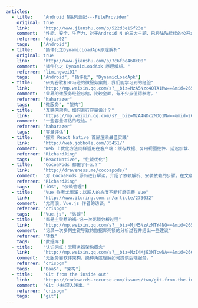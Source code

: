 ```yaml
---
articles:
  - title:    "Android N系列适配---FileProvider"
    original: true
    link:     "http://www.jianshu.com/p/522d3e15f23e"
    comment:  "性能、安全、生产力，对于Android N 的三大主题，已经陆陆续续的公开api，应用于各大手机品牌，百度医生移动端团队也是紧锣密鼓的把新特性应用于我们的项目，保证技术的先进性。在适配的同时，也踩平了许多不为人知的坑，今天我们就把研究的东西作为Android N系列陆续发出，希望能够帮助到更多的Android开发者。"
    referrer: "dujie02"
    tags:    ["Android"]
  - title:    "插件化之DynamicLoadApk原理解析"
    original: true
    link:     "http://www.jianshu.com/p/7c6fbe468c00"
    comment:  "插件化之 DynamicLoadApk 原理解析。"
    referrer: "limingwei01"
    tags:    ["Android", "插件化", "DynamicLoadApk"]
  - title:    "研究谷歌和亚马逊的微服务案例，我们能学习到的经验"
    link:     "http://mp.weixin.qq.com/s?__biz=MzA5Nzc4OTA1Mw==&mid=2659598391&idx=1&sn=4dbfeadb217c89bf051168bbab56fda7&chksm=8be99525bc9e1c3398c6884bc7eed43580d2d70cbf36d5902e043d9ccb7a44d3979523eddca3&scene=0#wechat_redirect"
    comment:  "业界的微服务经验总结，比较全面，有不少点值得参考。"
    referrer: "haharazer"
    tags:    ["微服务", "架构"]
  - title:    "互联网架构，如何进行容量设计？"
    link:     "https://mp.weixin.qq.com/s?__biz=MzA4NDc2MDQ1Nw==&mid=2650238115&idx=2&sn=728017e699155cf5b87d53925930d7cb&chksm=87e18e45b0960753af15203dd852a21180c12592173dcba9c418df8f1ba2d550bdfa0a300a06&scene=0&key=&ascene=7&uin=&devicetype=android-22&version=26031b31&nettype=WIFI"
    comment:  "一些容量评估的经验。"
    referrer: "haharazer"
    tags:    ["容量评估"]
  - title:    "探索 React Native 首屏渲染最佳实践"
    link:     "http://web.jobbole.com/85451/"
    comment:  "Web 上优化方法同样适用在客户端：缓存数据、复用视图控件、延迟加载、异步加载。作者结合实际例子说明如何运用上述方法来减少首屏渲染时间。"
    referrer: "RichardJing"
    tags:    ["ReactNative", "性能优化"]
  - title:    "CocoaPods 都做了什么？"
    link:     "http://draveness.me/cocoapods/"
    comment:  "对 CocoaPods 源码进行解读，介绍了依赖解析、安装依赖的步骤。在文章开始，作者还介绍了 Ruby 语言的特性以及为何集成工具喜欢用 Ruby，并自己写了一个依赖解析的框架。"
    referrer: "RichardJing"
    tags:    ["iOS", "依赖管理"]
  - title:    "Vue 作者尤雨溪：以匠人的态度不断打磨完善 Vue"
    link:     "http://www.ituring.com.cn/article/273032"
    comment:  "尤雨溪，Vue.js 作者的访谈。"
    referrer: "crispgm"
    tags:    ["Vue.js", "访谈"]
  - title:    "都是主键惹的祸-记一次死锁分析过程"
    link:     "http://mp.weixin.qq.com/s?__biz=MjM5NzAzMTY4NQ==&mid=2653929270&idx=1&sn=e0e2bf70746ce4d21085a21a5b61e997&chksm=bd3b255c8a4cac4ae07923b76e21b34e5c92297bd775e32dc6c79c9c61d8f9a280b59c671d53&scene=0#wechat_redirect"
    comment:  "记录一次多列主键导致的数据库死锁的分析过程并给出一些建议"
    referrer: "转载"
    tags:    ["数据库"]
  - title:    "认识网红！无服务器架构概念"
    link:     "http://mp.weixin.qq.com/s?__biz=MzI4MjE3MTcwNA==&mid=2664334974&idx=1&sn=cfe42b38eeae7bee056b4328f98ea8a9&chksm=f0a42629c7d3af3f18442fbad75167453a8ec5ea6d633406ccfdf8566cf77c34ed1f75124abf&mpshare=1&scene=1&srcid=1024isL2koBMZsqqpRH7W20T&from=groupmessage&isappinstalled=0#wechat_redirect"
    comment:  "无服务器软件架构，换种角度理解如何提供后端服务。"
    referrer: "crispgm"
    tags:    ["BaaS", "架构"]
  - title:    "Git from the inside out"
    link:     "https://codewords.recurse.com/issues/two/git-from-the-inside-out"
    comment:  "Git 内核深入浅出。"
    referrer: "crispgm"
    tags:    ["git"]
---
```

